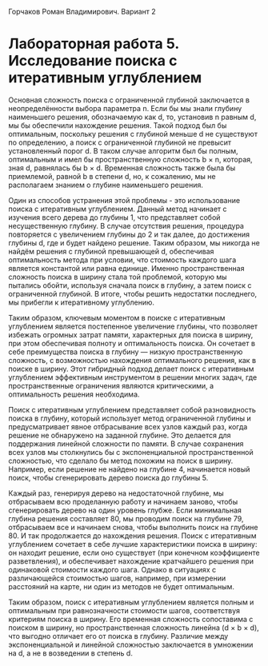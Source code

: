 Горчаков Роман Владимирович. Вариант 2
# Лабораторная работа 5. Исследование поиска с итеративным углублением

Основная сложность поиска с ограниченной глубиной заключается в неопределённости выбора параметра n. Если бы мы знали глубину наименьшего решения, обозначаемую как d, то, установив n равным d, мы бы обеспечили нахождение решения. Такой подход был бы оптимальным, поскольку решения с глубиной меньше d не существуют по определению, а поиск с ограниченной глубиной не превысит установленный порог d. В таком случае алгоритм был бы полным, оптимальным и имел бы пространственную сложность b × n, которая, зная d, равнялась бы b × d. Временная сложность также была бы приемлемой, равной b в степени d, но, к сожалению, мы не располагаем знанием о глубине наименьшего решения.

Один из способов устранения этой проблемы - это использование поиска с итеративным углублением. Данный метод начинает с изучения всего дерева до глубины 1, что представляет собой несущественную глубину. В случае отсутствия решения, процедура повторяется с увеличением глубины до 2 и так далее, до достижения глубины d, где и будет найдено решение. Таким образом, мы никогда не найдём решения с глубиной превышающей d, обеспечивая оптимальность метода при условии, что стоимость каждого шага является константой или равна единице. Именно пространственная сложность поиска в ширину стала той проблемой, которую мы пытались обойти, используя сначала поиск в глубину, а затем поиск с ограниченной глубиной. В итоге, чтобы решить недостатки последнего, мы прибегли к итеративному углублению.

Таким образом, ключевым моментом в поиске с итеративным углублением является постепенное увеличение глубины, что позволяет избежать огромных затрат памяти, характерных для поиска в ширину, при этом обеспечивая полноту и оптимальность поиска. Он сочетает в себе преимущества поиска в глубину — низкую пространственную сложность, с возможностью нахождения оптимального решения, как в поиске в ширину. Этот гибридный подход делает поиск с итеративным углублением эффективным инструментом в решении многих задач, где пространственные ограничения являются критическими, а оптимальность решения необходима.

Поиск с итеративным углублением представляет собой разновидность поиска в глубину, который использует метод ограниченной глубины и предусматривает явное отбрасывание всех узлов каждый раз, когда решение не обнаружено на заданной глубине. Это делается для поддержания линейной сложности по памяти. В случае сохранения всех узлов мы столкнулись бы с экспоненциальной пространственной сложностью, что сделало бы метод похожим на поиск в ширину. Например, если решение не найдено на глубине 4, начинается новый поиск, чтобы сгенерировать дерево поиска до глубины 5.

Каждый раз, генерируя дерево на недостаточной глубине, мы отбрасываем всю проделанную работу и начинаем заново, чтобы сгенерировать дерево на один уровень глубже. Если минимальная глубина решения составляет 80, мы проводим поиск на глубине 79, отбрасываем все и начинаем снова, чтобы выполнить поиск на глубине 80. И так продолжается до нахождения решения. Поиск с итеративным углублением сочетает в себе лучшие характеристики поиска в ширину: он находит решение, если оно существует (при конечном коэффициенте разветвления), и обеспечивает нахождение кратчайшего решения при одинаковой стоимости каждого шага. Однако в ситуациях с различающейся стоимостью шагов, например, при измерении расстояний на карте, ни один из методов не будет оптимальным.

Таким образом, поиск с итеративным углублением является полным и оптимальным при равнозначности стоимости шагов, соответствуя критериям поиска в ширину. Его временная сложность сопоставима с поиском в ширину, но пространственная сложность линейна (d × b × d), что выгодно отличает его от поиска в глубину. Различие между экспоненциальной и линейной сложностью заключается в умножении на d, а не в возведении в степень d.
